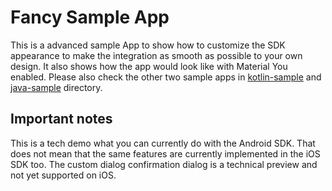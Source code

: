 # Fancy Sample App

This is a advanced sample App to show how to customize the SDK appearance to make the integration as
smooth as possible to your own design. It also shows how the app would look like with Material You
enabled. Please also check the other two sample apps in [kotlin-sample](../kotlin-sample) and
[java-sample](../java-sample) directory.

## Important notes

This is a tech demo what you can currently do with the Android SDK. That does not mean that the same
features are currently implemented in the iOS SDK too. The custom dialog confirmation dialog is a
technical preview and not yet supported on iOS.
